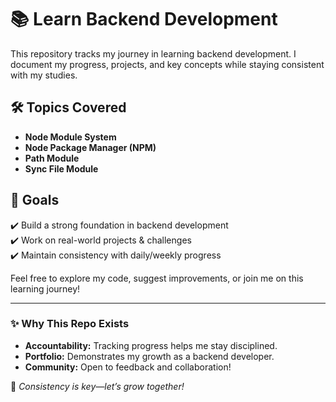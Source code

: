 # 📚 Learn Backend Development

This repository tracks my journey in learning backend development. I document my progress, projects, and key concepts while staying consistent with my studies.

## 🛠 Topics Covered

- **Node Module System**
- **Node Package Manager (NPM)**
- **Path Module**
- **Sync File Module**

## 📌 Goals

✔️ Build a strong foundation in backend development  
✔️ Work on real-world projects & challenges  
✔️ Maintain consistency with daily/weekly progress

Feel free to explore my code, suggest improvements, or join me on this learning journey!

---

### ✨ Why This Repo Exists

- **Accountability:** Tracking progress helps me stay disciplined.
- **Portfolio:** Demonstrates my growth as a backend developer.
- **Community:** Open to feedback and collaboration!

🚀 _Consistency is key—let’s grow together!_
